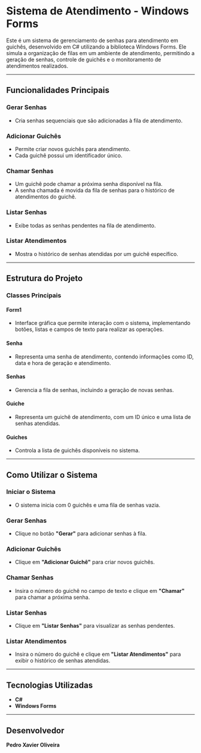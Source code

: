 # Sistema de Atendimento - Windows Forms

Este é um sistema de gerenciamento de senhas para atendimento em guichês, desenvolvido em C# utilizando a biblioteca Windows Forms. Ele simula a organização de filas em um ambiente de atendimento, permitindo a geração de senhas, controle de guichês e o monitoramento de atendimentos realizados.

---

## Funcionalidades Principais

### Gerar Senhas
- Cria senhas sequenciais que são adicionadas à fila de atendimento.

### Adicionar Guichês
- Permite criar novos guichês para atendimento.
- Cada guichê possui um identificador único.

### Chamar Senhas
- Um guichê pode chamar a próxima senha disponível na fila.
- A senha chamada é movida da fila de senhas para o histórico de atendimentos do guichê.

### Listar Senhas
- Exibe todas as senhas pendentes na fila de atendimento.

### Listar Atendimentos
- Mostra o histórico de senhas atendidas por um guichê específico.

---

## Estrutura do Projeto

### Classes Principais

#### **Form1**
- Interface gráfica que permite interação com o sistema, implementando botões, listas e campos de texto para realizar as operações.

#### **Senha**
- Representa uma senha de atendimento, contendo informações como ID, data e hora de geração e atendimento.

#### **Senhas**
- Gerencia a fila de senhas, incluindo a geração de novas senhas.

#### **Guiche**
- Representa um guichê de atendimento, com um ID único e uma lista de senhas atendidas.

#### **Guiches**
- Controla a lista de guichês disponíveis no sistema.

---

## Como Utilizar o Sistema

### Iniciar o Sistema
- O sistema inicia com 0 guichês e uma fila de senhas vazia.

### Gerar Senhas
- Clique no botão **"Gerar"** para adicionar senhas à fila.

### Adicionar Guichês
- Clique em **"Adicionar Guichê"** para criar novos guichês.

### Chamar Senhas
- Insira o número do guichê no campo de texto e clique em **"Chamar"** para chamar a próxima senha.

### Listar Senhas
- Clique em **"Listar Senhas"** para visualizar as senhas pendentes.

### Listar Atendimentos
- Insira o número do guichê e clique em **"Listar Atendimentos"** para exibir o histórico de senhas atendidas.

---

## Tecnologias Utilizadas
- **C#**
- **Windows Forms**

---

## Desenvolvedor
**Pedro Xavier Oliveira**

 
